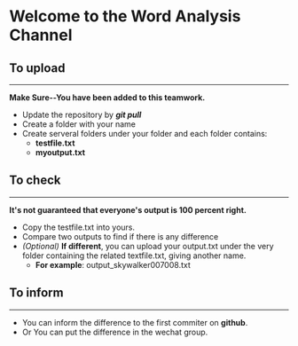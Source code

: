 # Welcome to the Word Analysis Channel

## To upload
---
**Make Sure--You have been added to this teamwork.**

+ Update the repository by ***git pull***
+ Create a folder with your name
+ Create serveral folders under your folder and each folder contains:
   - **testfile.txt**
   - **myoutput.txt**

## To check
---
**It's not guaranteed that everyone's output is 100 percent right.**

+ Copy the testfile.txt into yours.
+ Compare two outputs to find if there is any difference
+ *(Optional)* **If different**, you can upload your output.txt under the very folder containing the related textfile.txt, giving another name.
   - **For example**: output_skywalker007008.txt

## To inform
---
+ You can inform the difference to the first commiter on **github**.
+ Or You can put the difference in the wechat group.
